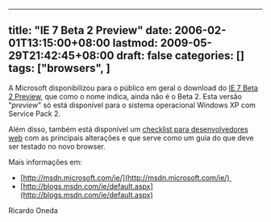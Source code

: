 
---
title: "IE 7 Beta 2 Preview"
date: 2006-02-01T13:15:00+08:00
lastmod: 2009-05-29T21:42:45+08:00
draft: false
categories: []
tags: ["browsers", ]
---


A Microsoft disponibilizou para o público em geral o download do [IE 7 Beta 2 Preview](http://www.microsoft.com/windows/ie/ie7/default.mspx), que como o nome indica, ainda não é o Beta 2. Esta versão "*preview*" só está disponível para o sistema operacional Windows XP com Service Pack 2.   

Além disso, também está disponível um [checklist para desenvolvedores web](http://www.microsoft.com/windows/ie/ie7/devwebchecklist.mspx) com as principais alterações e que serve como um guia do que deve ser testado no novo browser.

Mais informações em:

*   [http://msdn.microsoft.com/ie/](http://msdn.microsoft.com/ie/)  
*   [http://blogs.msdn.com/ie/default.aspx](http://blogs.msdn.com/ie/default.aspx)


Ricardo Oneda

